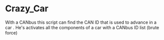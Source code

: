 # Crazy_Car
With a CANbus this script can find the CAN ID that is used to advance in a car . He's activates all the components of a car with a CANbus ID list (brute force)
